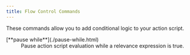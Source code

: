```yaml
---
title: Flow Control Commands
---
```


These commands allow you to add conditional logic to your action script.

<dl>

  <dt>[**pause while**](./pause-while.html)</dt>
  <dd>Pause action script evaluation while a relevance expression is true.</dd>

</dl>
